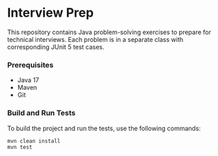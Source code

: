 # Interview Prep

This repository contains Java problem-solving exercises to prepare for technical interviews. Each problem is in a separate class with corresponding JUnit 5 test cases.

### Prerequisites

- Java 17
- Maven
- Git

### Build and Run Tests

To build the project and run the tests, use the following commands:

```bash
mvn clean install
mvn test
```
